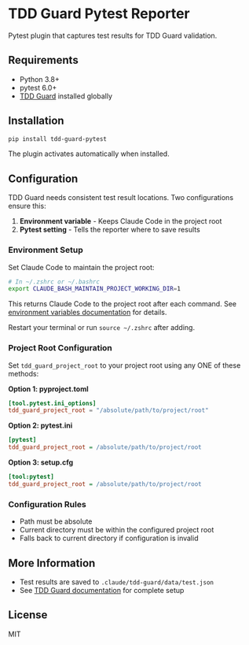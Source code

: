 # TDD Guard Pytest Reporter

Pytest plugin that captures test results for TDD Guard validation.

## Requirements

- Python 3.8+
- pytest 6.0+
- [TDD Guard](https://github.com/nizos/tdd-guard) installed globally

## Installation

```bash
pip install tdd-guard-pytest
```

The plugin activates automatically when installed.

## Configuration

TDD Guard needs consistent test result locations. Two configurations ensure this:

1. **Environment variable** - Keeps Claude Code in the project root
2. **Pytest setting** - Tells the reporter where to save results

### Environment Setup

Set Claude Code to maintain the project root:

```bash
# In ~/.zshrc or ~/.bashrc
export CLAUDE_BASH_MAINTAIN_PROJECT_WORKING_DIR=1
```

This returns Claude Code to the project root after each command. See [environment variables documentation](https://docs.anthropic.com/en/docs/claude-code/settings#environment-variables) for details.

Restart your terminal or run `source ~/.zshrc` after adding.

### Project Root Configuration

Set `tdd_guard_project_root` to your project root using any ONE of these methods:

**Option 1: pyproject.toml**

```toml
[tool.pytest.ini_options]
tdd_guard_project_root = "/absolute/path/to/project/root"
```

**Option 2: pytest.ini**

```ini
[pytest]
tdd_guard_project_root = /absolute/path/to/project/root
```

**Option 3: setup.cfg**

```ini
[tool:pytest]
tdd_guard_project_root = /absolute/path/to/project/root
```

### Configuration Rules

- Path must be absolute
- Current directory must be within the configured project root
- Falls back to current directory if configuration is invalid

## More Information

- Test results are saved to `.claude/tdd-guard/data/test.json`
- See [TDD Guard documentation](https://github.com/nizos/tdd-guard) for complete setup

## License

MIT

